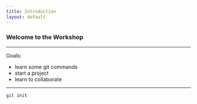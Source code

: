 ```yaml
---
title: Introduction
layout: default
---
```


### Welcome to the Workshop

---

Goals:
* learn some git commands
* start a project
* learn to collaborate

---

```bash
git init
```